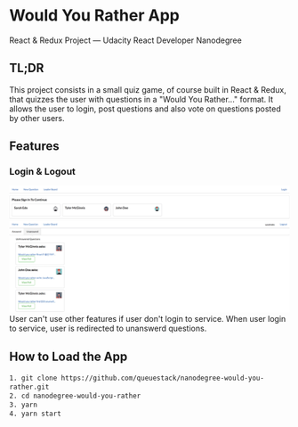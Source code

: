 # Would You Rather App
React & Redux Project — Udacity React Developer Nanodegree

## TL;DR
This project consists in a small quiz game, of course built in React & Redux, that quizzes the user with questions in a "Would You Rather..." format. It allows the user to login, post questions and also vote on questions posted by other users.

## Features
### Login & Logout
![logout](screenshots/logout.png)
![login](screenshots/login.png)
User can't use other features if user don't login to service.
When user login to service, user is redirected to unanswerd questions.

## How to Load the App
```
1. git clone https://github.com/queuestack/nanodegree-would-you-rather.git
2. cd nanodegree-would-you-rather 
3. yarn
4. yarn start
```
